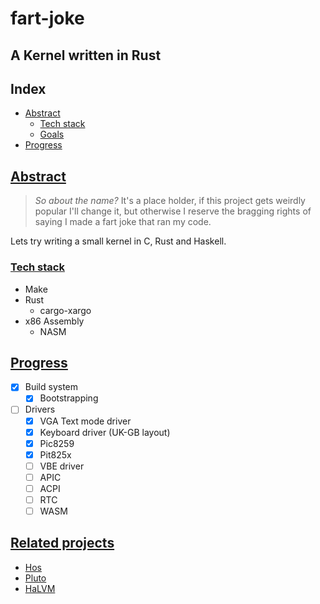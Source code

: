# fart-joke
## A Kernel written in Rust

## Index

 - [Abstract](#Abstract)
   - [Tech stack](#Tech-stack)
   - [Goals](#Goals)
 - [Progress](#Progress)

## [Abstract](#Index)

> *So about the name?* It's a place holder, if this project gets weirdly
> popular I'll change it, but otherwise I reserve the bragging rights of
> saying I made a fart joke that ran my code.

Lets try writing a small kernel in C, Rust and Haskell.

### [Tech stack](#Abstract)

 - Make
 - Rust
   - cargo-xargo
 - x86 Assembly
   - NASM

## [Progress](#Index)

 - [x] Build system
     - [x] Bootstrapping

 - [ ] Drivers
    - [x] VGA Text mode driver
    - [x] Keyboard driver (UK-GB layout)
    - [x] Pic8259
    - [x] Pit825x
    - [ ] VBE driver
    - [ ] APIC
    - [ ] ACPI
    - [ ] RTC
    - [ ] WASM

## [Related projects](#Index)

 - [Hos](https://github.com/tathougies/hos)
 - [Pluto](https://github.com/SamTebbs33/pluto)
 - [HaLVM](https://github.com/GaloisInc/HaLVM)
